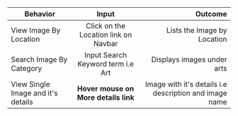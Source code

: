 
| Behavior        | Input           | Outcome  |
| ------------- |:-------------:| -----:|
| View Image By Location |Click on the Location link on Navbar| Lists the Image by Location |
| Search Image By Category | Input Search Keyword term i.e Art | Displays images under arts |
| View Single Image and it's details | **Hover mouse on More details link** | Image with it's details i.e description and image name|
